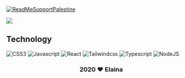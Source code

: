 <!-- ![align="center"](https://github.com/fadilkun45/fadilkun45/blob/main/elaina.gif)

<!--  <h1 align="center"> Halo, Selamat datang 👋 </h1> -->

[![ReadMeSupportPalestine](https://github.com/Safouene1/support-palestine-banner/blob/master/banner-support.svg)](https://github.com/Safouene1/support-palestine-banner)

 <img src="https://github-readme-stats.vercel.app/api?username=fadilkun45&show_icons=true&include_all_commits=true&theme=monokai"  />
   
## Technology

![CSS3](https://img.shields.io/badge/-CSS-254bdd?style=for-the-badge&logo=css3&logoColor=white)
![Javascript](https://img.shields.io/badge/-Javascript-efd81d?style=for-the-badge&logo=Javascript&logoColor=black)
![React](https://img.shields.io/badge/React-20232A?style=for-the-badge&logo=react&logoColor=61DAFB)
![Tailwindcss](https://img.shields.io/badge/-Tailwindcss-3490dc?style=for-the-badge&logo=tailwindcss&logoColor=white)
![Typescript](https://img.shields.io/badge/-Typescript-3490dc?style=for-the-badge&logo=Typescript&logoColor=white)
![NodeJS](https://img.shields.io/badge/-Node.js-7741c?style=for-the-badge&logo=nodedotjs&logoColor=white)

   <h3 align="center"> 2020 ❤️ Elaina</h3>
<!--
**fadilkun45/fadilkun45** is a ✨ _special_ ✨ repository because its `README.md` (this file) appears on your GitHub profile.

Here are some ideas to get you started:

- 🔭 I’m currently working on ...
- 🌱 I’m currently learning ...
- 👯 I’m looking to collaborate on ...
- 🤔 I’m looking for help with ...
- 💬 Ask me about ...
- 📫 How to reach me: ...
- 😄 Pronouns: ...
- ⚡ Fun fact: ...
-->
